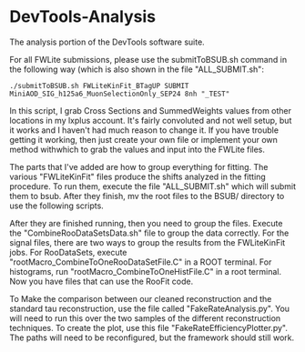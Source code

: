 # DevTools-Analysis
The analysis portion of the DevTools software suite.

For all FWLite submissions, please use the submitToBSUB.sh command in the following way (which is also shown in the file "ALL_SUBMIT.sh":

```
./submitToBSUB.sh FWLiteKinFit_BTagUP SUBMIT MiniAOD_SIG_h125a6_MuonSelectionOnly_SEP24 8nh "_TEST"
```
In this script, I grab Cross Sections and SummedWeights values from other locations in my lxplus account. It's fairly convoluted and not well setup, but it works and I haven't had much reason to change it. If you have trouble getting it working, then just create your own file or implement your own method withwhich to grab the values and input into the FWLite files.

The parts that I've added are how to group everything for fitting. The various "FWLiteKinFit" files produce the shifts analyzed in the fitting procedure. To run them, execute the file "ALL_SUBMIT.sh" which will submit them to bsub. After they finish, mv the root files to the BSUB/ directory to use the following scripts. 

After they are finished running, then you need to group the files. Execute the "CombineRooDataSetsData.sh" file to group the data correctly. For the signal files, there are two ways to group the results from the FWLiteKinFit jobs. For RooDataSets, execute "rootMacro_CombineToOneRooDataSetFile.C" in a ROOT terminal. For histograms, run "rootMacro_CombineToOneHistFile.C" in a root terminal. Now you have files that can use the RooFit code.

To Make the comparison between our cleaned reconstruction and the standard tau reconstruction, use the file called "FakeRateAnalysis.py". You will need to run this over the two samples of the different reconstruction techniques. To create the plot, use this file "FakeRateEfficiencyPlotter.py". The paths will need to be reconfigured, but the framework should still work.

